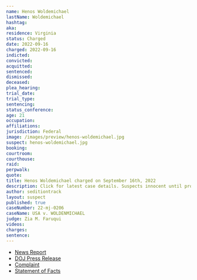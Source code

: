 ```yaml
---
name: Henos Woldemichael
lastName: Woldemichael
hashtag:
aka:
residence: Virginia
status: Charged
date: 2022-09-16
charged: 2022-09-16
indicted:
convicted:
acquitted:
sentenced:
dismissed:
deceased:
plea_hearing:
trial_date:
trial_type:
sentencing:
status_conference:
age: 21
occupation:
affiliations:
jurisdiction: Federal
image: /images/preview/henos-woldemichael.jpg
suspect: henos-woldemichael.jpg
booking:
courtroom:
courthouse:
raid:
perpwalk:
quote:
title: Henos Woldemichael charged on September 16th, 2022
description: Click for latest case details. Suspects innocent until proven guilty.
author: seditiontrack
layout: suspect
published: true
caseNumber: 22-mj-0206
caseName: USA v. WOLDENMICHAEL
judge: Zia M. Faruqui
videos:
charges:
sentence:
---
```

- [News Report](https://wjla.com/news/local/capitol-riot-breach-henos-woldemichael-arrested-burke-virginia-washington-dc-january-department-of-justice-crime-vandalism-law-enforcement-trespassing)
- [DOJ Press Release](https://www.justice.gov/usao-dc/pr/virginia-man-arrested-felony-and-misdemeanor-charges-actions-during-jan-6-capitol-breac-0)
- [Complaint](https://www.justice.gov/usao-dc/case-multi-defendant/file/1546961/download)
- [Statement of Facts](https://www.justice.gov/usao-dc/case-multi-defendant/file/1546966/download)
